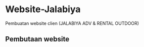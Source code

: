 # Website-Jalabiya
Pembuatan website clien  (JALABIYA ADV &amp; RENTAL OUTDOOR)


## Pembutaan website 